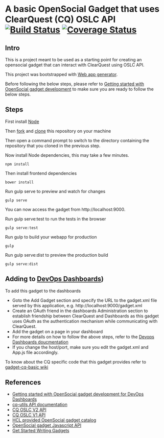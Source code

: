 # A basic OpenSocial Gadget that uses ClearQuest (CQ) OSLC API [![Build Status](https://travis-ci.org/dodash/gadget-cq-basic.svg?branch=master)](https://travis-ci.org/dodash/gadget-cq-basic) [![Coverage Status](https://coveralls.io/repos/github/dodash/gadget-basic/badge.svg?branch=master)](https://coveralls.io/github/dodash/gadget-basic?branch=master)

## Intro
This is a project meant to be used as a starting point for creating an opensocial gadget that can interact with ClearQuest using OSLC API.

This project was bootstrapped with [Web app generator](https://github.com/yeoman/generator-webapp).

Before following the below steps, please refer to [Getting started with OpenSocial gadget development](https://github.com/dodash/gadget-cq-basic/wiki/Tutorial:-Getting-started-with-OpenSocial-gadget-development) to make sure you are ready to follow the below steps.

## Steps 
First install [Node](https://nodejs.org) 

Then [fork](https://help.github.com/articles/fork-a-repo/) and [clone](https://git-scm.com/docs/git-clone) this repository on your machine

Then open a command prompt to switch to the directory containing the repository that you cloned in the previous step.

Now install Node dependencies, this may take a few minutes.
```
npm install
```

Then install frontend dependencies
```
bower install
```

Run gulp serve to preview and watch for changes
```
gulp serve
```
You can now access the gadget from http://localhost:9000.

Run gulp serve:test to run the tests in the browser
```
gulp serve:test
```
Run gulp to build your webapp for production
```
gulp
```
Run gulp serve:dist to preview the production build
```
gulp serve:dist
```

## Adding to [DevOps Dashboards](http://www.cccqcommunity.com/dashboard_beta.html))
To add this gadget to the dashboards
* Goto the Add Gadget section and specify the URL to the gadget.xml file served by this application, e.g.
http://localhost:9000/gadget.xml
* Create an OAuth friend in the dashboards Administration section to establish friendship between ClearQuest and Dashboards as this gadget uses OAuth as the authentication mechanism while communicating with ClearQuest.
* Add the gadget on a page in your dashboard
* For more details on how to follow the above steps, refer to the [Devops Dashboards doucmentation](http://www.cccqcommunity.com/dashboard_beta.html)
* If you change the host/port, make sure you edit the gadget.xml and App.js file accordingly.

To know about the CQ specific code that this gadget provides refer to [gadget-cq-basic wiki](https://github.com/dodash/gadget-cq-basic/wiki)

## References
* [Getting started with OpenSocial gadget development for DevOps Dashboards](https://github.com/dodash/gadget-cq-basic/wiki/Tutorial:-Getting-started-with-OpenSocial-gadget-development)
* [cq-utils API documentation](https://github.com/dodash/cq-utils)
* [CQ OSLC V2 API](https://jazz.net/wiki/bin/view/Main/CqOslcV2)
* [CQ OSLC V1 API](https://jazz.net/wiki/bin/view/Main/RcmRestCmApi)
* [HCL provided OpenSocial gadget catalog](https://github.com/dodash/gadget-catalog)
* [OpenSocial gadget Javascript API](http://opensocial.github.io/spec/2.5.1/Core-Gadget.xml#JavaScript-API-Reference)
* [Get Started Writing Gadgets](https://developers.google.com/gadgets/docs/gs)
